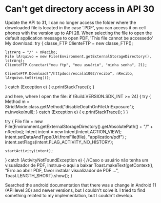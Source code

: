 
# Can't get directory access in API 30

Update the API to 31, I can no longer access the folder where the downloaded file is located in the case '.PDF', you can access it on cell phones with the version up to API 28.
When selecting the file to open the default application message to open PDF, 'This file cannot be accessedo'
My download:
try {
    classe_FTP ClienteFTP = new classe_FTP();

    lstrArq = "/" + nRecibo;
    File lArquivo = new File(Environment.getExternalStorageDirectory(), lstrArq);
    ClienteFTP.Conectar("meu ftp", "meu usuário", "minha senha", 21);

    ClienteFTP.Download("/httpdocs/escala1002/recibo", nRecibo, lArquivo.toString());

} catch (Exception e) {
    e.printStackTrace();
}

and here, where I open the file:
if (Build.VERSION.SDK_INT >= 24) {
    try {
        Method m = StrictMode.class.getMethod("disableDeathOnFileUriExposure");
        m.invoke(null);
    } catch (Exception e) {
        e.printStackTrace();
    }
}

try {
    File file = new File(Environment.getExternalStorageDirectory().getAbsolutePath() + "/" + nRecibo);
    Intent intent = new Intent(Intent.ACTION_VIEW);
    intent.setDataAndType(Uri.fromFile(file), "application/pdf") ;
    intent.setFlags(Intent.FLAG_ACTIVITY_NO_HISTORY);

    startActivity(intent);
} catch (ActivityNotFoundException e) {
    //Caso o usuário não tenha um visualizador de PDF, instrua-o aqui a baixar
    Toast.makeText(getContext(), "Erro ao abrir PDF, favor instalar visualizador de PDF ...", Toast.LENGTH_SHORT).show();
}

Searched the android documentation that there was a change in Android 11 (API level 30) and newer versions, but I couldn't solve it.
I tried to find something related to my implementation, but I couldn't develop.

        